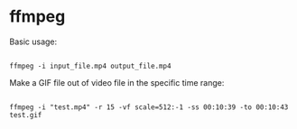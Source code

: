 # ffmpeg

Basic usage:

```shell

ffmpeg -i input_file.mp4 output_file.mp4

```

Make a GIF file out of video file in the specific time range:

```shell

ffmpeg -i "test.mp4" -r 15 -vf scale=512:-1 -ss 00:10:39 -to 00:10:43 test.gif


```